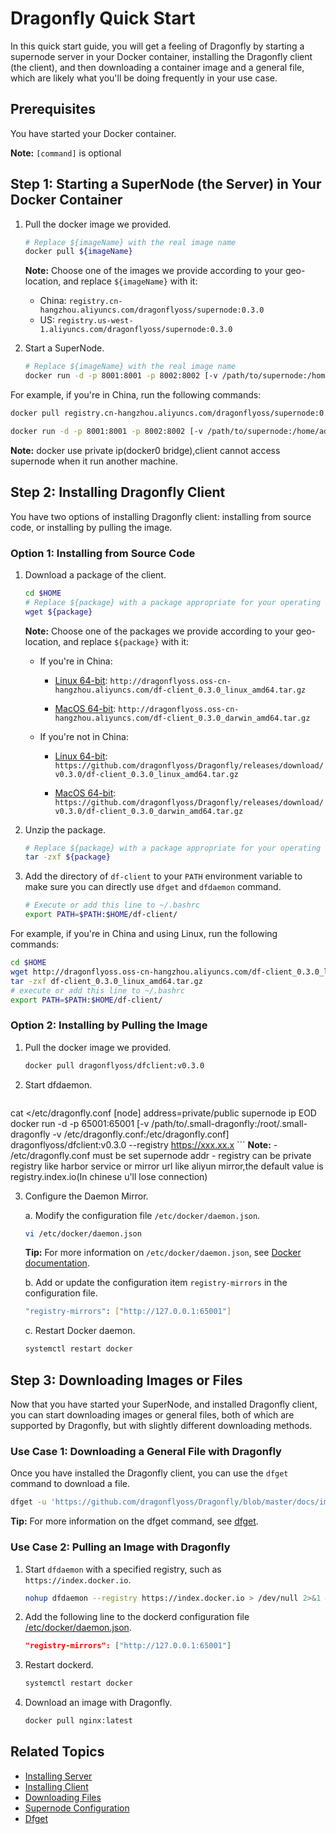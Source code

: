 # Dragonfly Quick Start

In this quick start guide, you will get a feeling of Dragonfly by starting a supernode server in your Docker container, installing the Dragonfly client (the client), and then downloading a container image and a general file, which are likely what you'll be doing frequently in your use case.

## Prerequisites

You have started your Docker container.

**Note:** `[command]` is optional

## Step 1: Starting a SuperNode (the Server) in Your Docker Container

1. Pull the docker image we provided.

    ```bash
    # Replace ${imageName} with the real image name
    docker pull ${imageName}
    ```

    **Note:** Choose one of the images we provide according to your geo-location, and replace `${imageName}` with it:

    - China: `registry.cn-hangzhou.aliyuncs.com/dragonflyoss/supernode:0.3.0`
    - US: `registry.us-west-1.aliyuncs.com/dragonflyoss/supernode:0.3.0`

2. Start a SuperNode.

    ```bash
    # Replace ${imageName} with the real image name
    docker run -d -p 8001:8001 -p 8002:8002 [-v /path/to/supernode:/home/admin/supernode] ${imageName} [-Dsupernode.advertiseIp=private/public supernode ip]
    ```

For example, if you're in China, run the following commands:

```bash
docker pull registry.cn-hangzhou.aliyuncs.com/dragonflyoss/supernode:0.3.0

docker run -d -p 8001:8001 -p 8002:8002 [-v /path/to/supernode:/home/admin/supernode] registry.cn-hangzhou.aliyuncs.com/dragonflyoss/supernode:0.3.0 [-Dsupernode.advertiseIp=private/public supernode ip]
```

**Note:** docker use private ip(docker0 bridge),client cannot access supernode when it run another machine.


## Step 2: Installing Dragonfly Client

You have two options of installing Dragonfly client: installing from source code, or installing by pulling the image.

### Option 1: Installing from Source Code

1. Download a package of the client.

    ```bash
    cd $HOME
    # Replace ${package} with a package appropriate for your operating system and location
    wget ${package}
    ```

    **Note:** Choose one of the packages we provide according to your geo-location, and replace `${package}` with it:

    - If you're in China:

        - [Linux 64-bit](http://dragonflyoss.oss-cn-hangzhou.aliyuncs.com/df-client_0.3.0_linux_amd64.tar.gz): `http://dragonflyoss.oss-cn-hangzhou.aliyuncs.com/df-client_0.3.0_linux_amd64.tar.gz`

        - [MacOS 64-bit](http://dragonflyoss.oss-cn-hangzhou.aliyuncs.com/df-client_0.3.0_darwin_amd64.tar.gz): `http://dragonflyoss.oss-cn-hangzhou.aliyuncs.com/df-client_0.3.0_darwin_amd64.tar.gz`

    - If you're not in China:

        - [Linux 64-bit](https://github.com/dragonflyoss/Dragonfly/releases/download/v0.3.0/df-client_0.3.0_linux_amd64.tar.gz): `https://github.com/dragonflyoss/Dragonfly/releases/download/v0.3.0/df-client_0.3.0_linux_amd64.tar.gz`

        - [MacOS 64-bit](https://github.com/dragonflyoss/Dragonfly/releases/download/v0.3.0/df-client_0.3.0_darwin_amd64.tar.gz): `https://github.com/dragonflyoss/Dragonfly/releases/download/v0.3.0/df-client_0.3.0_darwin_amd64.tar.gz`

2. Unzip the package.

    ```bash
    # Replace ${package} with a package appropriate for your operating system and location
    tar -zxf ${package}
    ```

3. Add the directory of `df-client` to your `PATH` environment variable to make sure you can directly use `dfget` and `dfdaemon` command.

    ```bash
    # Execute or add this line to ~/.bashrc
    export PATH=$PATH:$HOME/df-client/
    ```

For example, if you're in China and using Linux, run the following commands:

```bash
cd $HOME
wget http://dragonflyoss.oss-cn-hangzhou.aliyuncs.com/df-client_0.3.0_linux_amd64.tar.gz
tar -zxf df-client_0.3.0_linux_amd64.tar.gz
# execute or add this line to ~/.bashrc
export PATH=$PATH:$HOME/df-client/
```

### Option 2: Installing by Pulling the Image

1. Pull the docker image we provided.

    ```bash
    docker pull dragonflyoss/dfclient:v0.3.0
    ```

2. Start dfdaemon.

    ```bash
cat <<EOD >/etc/dragonfly.conf
[node]
address=private/public supernode ip
EOD
    docker run -d -p 65001:65001 [-v /path/to/.small-dragonfly:/root/.small-dragonfly -v /etc/dragonfly.conf:/etc/dragonfly.conf] dragonflyoss/dfclient:v0.3.0 --registry https://xxx.xx.x
    ```
    **Note:** 
    - /etc/dragonfly.conf must be set supernode addr
    - registry can be private registry like harbor service or mirror url like aliyun mirror,the default value is registry.index.io(In chinese u'll lose connection)

3. Configure the Daemon Mirror.

    a. Modify the configuration file `/etc/docker/daemon.json`.

    ```sh
    vi /etc/docker/daemon.json
    ```

    **Tip:** For more information on `/etc/docker/daemon.json`, see [Docker documentation](https://docs.docker.com/registry/recipes/mirror/#configure-the-cache).

    b. Add or update the configuration item `registry-mirrors` in the configuration file.

    ```sh
    "registry-mirrors": ["http://127.0.0.1:65001"]
    ```

    c. Restart Docker daemon.

    ```bash
    systemctl restart docker
    ```

## Step 3: Downloading Images or Files

Now that you have started your SuperNode, and installed Dragonfly client, you can start downloading images or general files, both of which are supported by Dragonfly, but with slightly different downloading methods.

### Use Case 1: Downloading a General File with Dragonfly

Once you have installed the Dragonfly client, you can use the `dfget` command to download a file.

```bash
dfget -u 'https://github.com/dragonflyoss/Dragonfly/blob/master/docs/images/logo.png' -o /tmp/logo.png
```

**Tip:** For more information on the dfget command, see [dfget](../cli_reference/dfget.md).

### Use Case 2: Pulling an Image with Dragonfly

1. Start `dfdaemon` with a specified registry, such as `https://index.docker.io`.

    ```bash
    nohup dfdaemon --registry https://index.docker.io > /dev/null 2>&1 &
    ```

2. Add the following line to the dockerd configuration file [/etc/docker/daemon.json](https://docs.docker.com/registry/recipes/mirror/#configure-the-docker-daemon).

    ```json
    "registry-mirrors": ["http://127.0.0.1:65001"]
    ```

3. Restart dockerd.

    ```bash
    systemctl restart docker
    ```

4. Download an image with Dragonfly.

    ```bash
    docker pull nginx:latest
    ```

## Related Topics

- [Installing Server](../user_guide/install_server.md)
- [Installing Client](../user_guide/install_client.md)
- [Downloading Files](../user_guide/download_files.md)
- [Supernode Configuration](../user_guide/supernode_configuration.md)
- [Dfget](../cli_reference/dfget.md)
